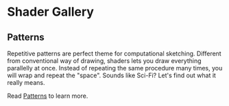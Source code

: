 # Shader Gallery

## Patterns

Repetitive patterns are perfect theme for computational sketching. Different from conventional way of drawing, shaders lets you draw everything parallelly at once. Instead of repeating the same procedure many times, you will wrap and repeat the "space". Sounds like Sci-Fi? Let's find out what it really means.

Read [Patterns](../09) to learn more.

<div class="glslChapterGallery" data="09" data-properties="clickRun:editor"></div>
